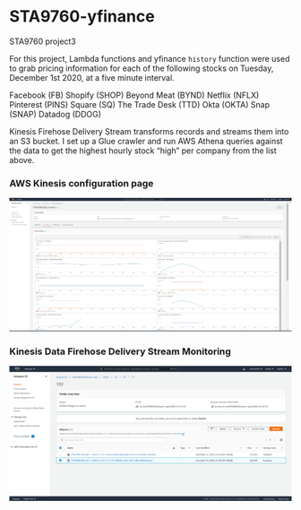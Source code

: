 # STA9760-yfinance
STA9760 project3

For this project, Lambda functions and yfinance `history` function were used to grab pricing information for each of the following stocks on Tuesday, December 1st 2020, at a five minute interval.

Facebook (FB)
Shopify (SHOP)
Beyond Meat (BYND)
Netflix (NFLX)
Pinterest (PINS)
Square (SQ)
The Trade Desk (TTD)
Okta (OKTA)
Snap (SNAP)
Datadog (DDOG)

Kinesis Firehose Delivery Stream transforms records and streams them into an S3 bucket. I set up a Glue crawler and run AWS Athena queries against the data to get the highest hourly stock “high” per company from the list above.

### AWS Kinesis configuration page
![](/assets/kinesis_config.png)

### Kinesis Data Firehose Delivery Stream Monitoring
![](/assets/screenshot_of_s3_bucket.png)

